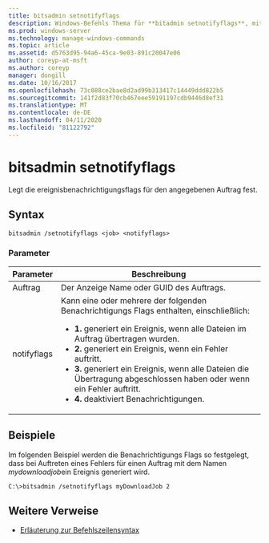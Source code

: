 ```yaml
---
title: bitsadmin setnotifyflags
description: Windows-Befehls Thema für **bitadmin setnotifyflags**, mit dem die ereignisbenachrichtigungsflags für den angegebenen Auftrag festgelegt werden.
ms.prod: windows-server
ms.technology: manage-windows-commands
ms.topic: article
ms.assetid: d5763d95-94a6-45ca-9e03-891c20047e06
author: coreyp-at-msft
ms.author: coreyp
manager: dongill
ms.date: 10/16/2017
ms.openlocfilehash: 73c088ce2bae8d2ad99b313417c14449ddd822b5
ms.sourcegitcommit: 141f2d83f70cb467eee59191197cdb9446d8ef31
ms.translationtype: MT
ms.contentlocale: de-DE
ms.lasthandoff: 04/11/2020
ms.locfileid: "81122792"
---
```

# <a name="bitsadmin-setnotifyflags"></a>bitsadmin setnotifyflags

Legt die ereignisbenachrichtigungsflags für den angegebenen Auftrag fest.

## <a name="syntax"></a>Syntax

```
bitsadmin /setnotifyflags <job> <notifyflags>
```

### <a name="parameters"></a>Parameter

| Parameter | Beschreibung |
| --------- | ----------- |
| Auftrag | Der Anzeige Name oder GUID des Auftrags. |
| notifyflags | Kann eine oder mehrere der folgenden Benachrichtigungs Flags enthalten, einschließlich:<ul><li>**1.** generiert ein Ereignis, wenn alle Dateien im Auftrag übertragen wurden.</li><li>**2.** generiert ein Ereignis, wenn ein Fehler auftritt.</li><li>**3.** generiert ein Ereignis, wenn alle Dateien die Übertragung abgeschlossen haben oder wenn ein Fehler auftritt.</li><li>**4.** deaktiviert Benachrichtigungen.</li></ul> |

## <a name="examples"></a>Beispiele

Im folgenden Beispiel werden die Benachrichtigungs Flags so festgelegt, dass bei Auftreten eines Fehlers für einen Auftrag mit dem Namen *mydownloadjob*ein Ereignis generiert wird.

```
C:\>bitsadmin /setnotifyflags myDownloadJob 2
```

## <a name="additional-references"></a>Weitere Verweise

- [Erläuterung zur Befehlszeilensyntax](command-line-syntax-key.md)